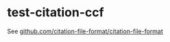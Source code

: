 # test-citation-ccf

See [github.com/citation-file-format/citation-file-format](https://github.com/citation-file-format/citation-file-format)
